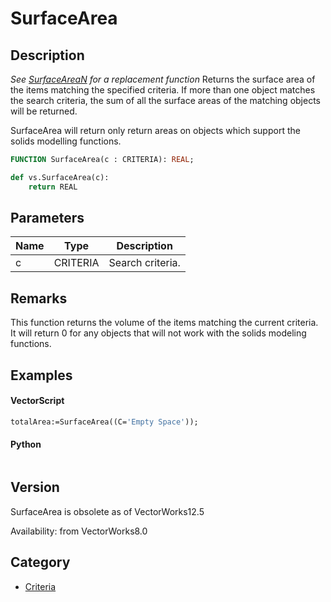 # SurfaceArea

## Description
_See [SurfaceAreaN](SurfaceAreaN.md) for a replacement function_
Returns the surface area of the items matching the specified criteria. If more than one object matches the search criteria, the sum of all the surface areas of the matching objects will be returned.

SurfaceArea will return only return areas on objects which support the solids modelling functions.

```pascal
FUNCTION SurfaceArea(c : CRITERIA): REAL;
```

```python
def vs.SurfaceArea(c):
    return REAL
```

## Parameters
|Name|Type|Description|
|---|---|---|
|c|CRITERIA|Search criteria.|

## Remarks
This function returns the volume of the items matching the current criteria.  It will return 0 for any objects that will not work with the solids modeling functions.

## Examples
#### VectorScript ####
```pascal
totalArea:=SurfaceArea((C='Empty Space'));
```
#### Python ####
```python

```

## Version
SurfaceArea is obsolete as of VectorWorks12.5<P>


Availability: from VectorWorks8.0

## Category
* [Criteria](../Categories/Criteria.md)
